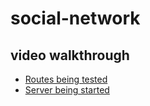 # social-network

## video walkthrough
- [Routes being tested](https://youtu.be/KtMcMwP5qFA)
- [Server being started](https://youtu.be/duH8A-0HZcQ)
